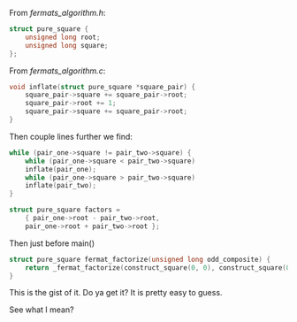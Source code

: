 From _fermats_algorithm.h_:
```c
struct pure_square {
    unsigned long root;
    unsigned long square;
};
```

From _fermats_algorithm.c_:
```c
void inflate(struct pure_square *square_pair) {
    square_pair->square += square_pair->root;
    square_pair->root += 1;
    square_pair->square += square_pair->root;
}
```

Then couple lines further we find:
```c
while (pair_one->square != pair_two->square) {
    while (pair_one->square < pair_two->square)
	inflate(pair_one);
    while (pair_one->square > pair_two->square)
	inflate(pair_two);
}

struct pure_square factors =
    { pair_one->root - pair_two->root,
    pair_one->root + pair_two->root };
```
Then just before main()
```c
struct pure_square fermat_factorize(unsigned long odd_composite) {
    return _fermat_factorize(construct_square(0, 0), construct_square(0, odd_composite)); // the first and second pure_square structs are automatically freed by _fermat_factorize()
}
```

This is the gist of it. Do ya get it? It is pretty easy to guess.

See what I mean?
